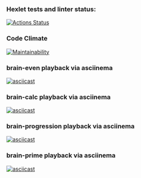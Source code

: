 ### Hexlet tests and linter status:
[![Actions Status](https://github.com/dmitry1210/frontend-project-lvl1/workflows/hexlet-check/badge.svg)](https://github.com/dmitry1210/frontend-project-lvl1/actions)

### Code Climate
[![Maintainability](https://api.codeclimate.com/v1/badges/e729eea71a9bb1027faf/maintainability)](https://codeclimate.com/github/dmitry1210/frontend-project-lvl1/maintainability)

### brain-even playback via asciinema
[![asciicast](https://asciinema.org/a/RRpmhSoZpWFkPEWIg6qpb2dSB.svg)](https://asciinema.org/a/RRpmhSoZpWFkPEWIg6qpb2dSB)

### brain-calc playback via asciinema
[![asciicast](https://asciinema.org/a/WAC6BGhxm4V1u7XzEI1ju2iye.svg)](https://asciinema.org/a/WAC6BGhxm4V1u7XzEI1ju2iye)

### brain-progression playback via asciinema
[![asciicast](https://asciinema.org/a/AtjOP8ZATAIff9k447HPxXNGn.svg)](https://asciinema.org/a/AtjOP8ZATAIff9k447HPxXNGn)

### brain-prime playback via asciinema
[![asciicast](https://asciinema.org/a/aDumhciZabWzah0LaNRHgEJUv.svg)](https://asciinema.org/a/aDumhciZabWzah0LaNRHgEJUv)
